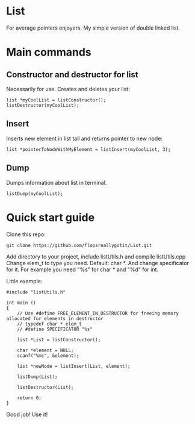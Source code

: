 # List
For average pointers enjoyers.
My simple version of double linked list.

# Main commands
## Constructor and destructor for list
Necessarily for use. Creates and deletes your list:
```
list *myCoolList = listConstructor();
listDestructor(myCoolList);
```

## Insert
Inserts new element in list tail and returns pointer to new node:
```
list *pointerToNodeWithMyElement = listInsert(myCoolList, 3);
```

## Dump
Dumps information about list in terminal.
```
listDump(myCoolList);
```

# Quick start guide

Clone this repo:
```
git clone https://github.com/flopsreallygotit/List.git
```

Add directory to your project, include listUtils.h and compile listUtils.cpp
Change elem_t to type you need. Default: char *. And change specificator for it. For example you need "%s" for char * and "%d" for int.

Little example:

```
#include "listUtils.h"

int main ()
{
    // Use #define FREE_ELEMENT_IN_DESTRUCTOR for freeing memory allocated for elements in destructor
    // typedef char * elem_t
    // #define SPECIFICATOR "%s"

    list *List = listConstructor();

    char *element = NULL;
    scanf("%ms", &element);

    list *newNode = listInsert(List, element);

    listDump(List);

    listDestructor(List);

    return 0;
}
```

Good job! Use it!
